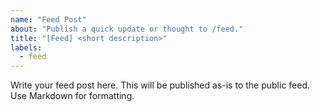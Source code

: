 ```yaml
---
name: "Feed Post"
about: "Publish a quick update or thought to /feed."
title: "[Feed] <short description>"
labels:
  - feed
---
```


<!-- Share your update, link, or thought here -->
Write your feed post here. This will be published as-is to the public feed. Use Markdown for formatting.
